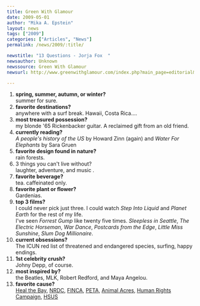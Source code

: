 ```yaml
---
title: Green With Glamour 
date: 2009-05-01
author: "Mika A. Epstein"
layout: news
tags: ["2009"]
categories: ["Articles", "News"]
permalink: /news/2009/:title/

newstitle: "13 Questions - Jorja Fox  "
newsauthor: Unknown  
newssource: Green With Glamour  
newsurl: http://www.greenwithglamour.com/index.php?main_page=editorial&e=questions&c=13_jorja_fox  

---
```


1. **spring, summer, autumn, or winter?**  
summer for sure.  
1. **favorite destinations?**  
anywhere with a surf break. Hawaii, Costa Rica....  
1. **most treasured possession?**  
my blonde '65 Rickenbacker guitar. A reclaimed gift from an old friend.  
1. **currently reading?**  
*A people's history of the US* by Howard Zinn (again) and *Water For Elephants* by Sara Gruen  
1. **favorite design found in nature?**  
rain forests.  
1. 3 things you can't live without?  
laughter, adventure, and music .  
1. **favorite beverage?**  
tea. caffeinated only.  
1. **favorite plant or flower?**  
Gardenias.  
1. **top 3 films?**  
I could never pick just three. I could watch *Step Into Liquid* and *Planet Earth* for the rest of my life.  
I've seen *Forrest Gump* like twenty five times. *Sleepless in Seattle*, *The Electric Horseman*, *War Dance*, *Postcards from the Edge*, *Little Miss Sunshine*, *Slum Dog Millionaire*.  
1. **current obsessions?**  
The ICUN red list of threatened and endangered species, surfing, happy endings.  
1. **1st celebrity crush?**  
Johny Depp, of course.  
1. **most inspired by?**  
the Beatles, MLK, Robert Redford, and Maya Angelou.  
1. **favorite cause?**  
[Heal the Bay](http://www.healthebay.org/), [NRDC](http://www.nrdc.org/), [FINCA](http://www.villagebanking.org/site/c.erKPI2PCIoE/b.2394109/k.BEA3/Home.htm), [PETA](http://www.peta.org/), [Animal Acres](http://www.animalacres.org/), [Human Rights Campaign](http://www.hrc.org/), [HSUS](http://www.hsus.org/ )
